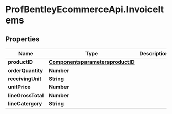 # ProfBentleyEcommerceApi.InvoiceItems

## Properties
Name | Type | Description | Notes
------------ | ------------- | ------------- | -------------
**productID** | [**ComponentsparametersproductID**](ComponentsparametersproductID.md) |  | [optional] 
**orderQuantity** | **Number** |  | [optional] 
**receivingUnit** | **String** |  | [optional] 
**unitPrice** | **Number** |  | [optional] 
**lineGrossTotal** | **Number** |  | [optional] 
**lineCatergory** | **String** |  | [optional] 
